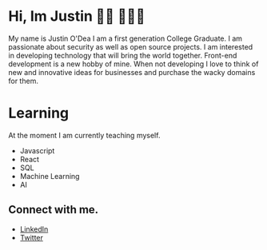  # Hi, Im Justin 👋🏼 👨🏻‍💻 

My name is Justin O'Dea I am a first generation College Graduate.  I am passionate about security as well as open source projects. I am interested in developing technology that will bring the world together. Front-end development is a new hobby of mine. When not developing I love to think of  new and innovative ideas for businesses and purchase the wacky domains for them. 

# Learning

At the moment I am currently teaching myself.

* Javascript
* React 
* SQL 
* Machine Learning
* AI

## Connect with me. 

* <a href="https://www.linkedin.com/in/justin-odea/">LinkedIn</a>
* <a href="https://twitter.com/ODeaJustin">Twitter</a>

<!--- <img src="./Octojustin/octocat.png" alt="OctoJustin" style="width:200px;height:200px;"> -->
 

